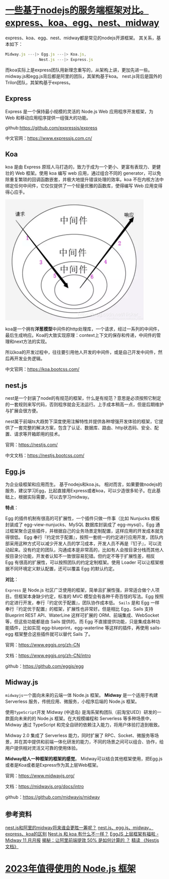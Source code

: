 # [一些基于nodejs的服务端框架对比。express、koa、egg、nest、midway](https://blog.csdn.net/Nicker_/article/details/110881857)

express、koa、egg、nest、midway都是常见的nodejs开源框架。
其关系，基本如下：

```js
Midway.js ---|> Egg.js ---|> Koa.js,
               Nest.js ---|> Express.js
```

而koa实际上是express团队用新理念重写的，从架构上讲，更加先进一些。
midway.js和egg.js背后都是阿里的团队，其架构基于koa。
nest.js背后是国外的Trilon团队，其架构基于express。

## Express

Express 是一个保持最小规模的灵活的 Node.js Web 应用程序开发框架，为 Web 和移动应用程序提供一组强大的功能。

github:https://github.com/expressjs/express

中文官网：https://www.expressjs.com.cn/

## Koa

koa 是由 Express 原班人马打造的，致力于成为一个更小、更富有表现力、更健壮的 Web 框架。使用 koa 编写 web 应用，通过组合不同的 generator，可以免除重复繁琐的回调函数嵌套，并极大地提升错误处理的效率。koa 不在内核方法中绑定任何中间件，它仅仅提供了一个轻量优雅的函数库，使得编写 Web 应用变得得心应手。

![在这里插入图片描述](02.一些基于nodejs的服务端框架对比。express、koa、egg、nest、midway.assets/watermark,type_ZmFuZ3poZW5naGVpdGk,shadow_10,text_aHR0cHM6Ly9ibG9nLmNzZG4ubmV0L05pY2tlcl8=,size_16,color_FFFFFF,t_70.png)

koa是一个拥有**洋葱模型**中间件的http处理库，一个请求，经过一系列的中间件，最后生成响应。Koa的大致实现原理：context上下文的保存和传递，中间件的管理和next方法的实现。

所以koa的开发过程中，往往要引用他人开发的中间件，或是自己开发中间件，然后再开发业务逻辑。

中文官网：https://koa.bootcss.com/

## nest.js

nest是一个封装了node的有规范的框架，什么是有规范？意思是必须按照它制定的一套规则来写代码，否则程序就会无法运行。上手成本稍高一点，但是后期维护与扩展会很方便。

nest属于前端ts大趋势下深度使用注解特性并提供各种增强开发体验的框架，它提供了一套完整的解决方案，包含了认证、数据库、路由、http状态码、安全、配置、请求等开箱即用的技术。

官网：https://nestjs.com/

中文文档：https://nestjs.bootcss.com/

## Egg.js

为企业级框架和应用而生。
基于nodejs和koa.js。
相对而言，如果要做nodejs的服务，建议学习Egg，比起直接用Express或者koa，可以少造很多轮子。在此基础上，根据实际需要，可以去学习midway。

**特点**：

Egg 的插件机制有很高的可扩展性，一个插件只做一件事（比如 Nunjucks 模板封装成了 egg-view-nunjucks、MySQL 数据库封装成了 egg-mysql）。Egg 通过框架聚合这些插件，并根据自己的业务场景定制配置，这样应用的开发成本就变得很低。
Egg 奉行『约定优于配置』，按照一套统一的约定进行应用开发，团队内部采用这种方式可以减少开发人员的学习成本，开发人员不再是『钉子』，可以流动起来。没有约定的团队，沟通成本是非常高的，比如有人会按目录分栈而其他人按目录分功能，开发者认知不一致很容易犯错。但约定不等于扩展性差，相反 Egg 有很高的扩展性，可以按照团队的约定定制框架。使用 Loader 可以让框架根据不同环境定义默认配置，还可以覆盖 Egg 的默认约定。

**对比**：

`Express` 是 Node.js 社区广泛使用的框架，简单且扩展性强，非常适合做个人项目。但框架本身缺少约定，标准的 MVC 模型会有各种千奇百怪的写法。Egg 按照约定进行开发，奉行『约定优于配置』，团队协作成本低。
`Sails` 是和 Egg 一样奉行『约定优于配置』的框架，扩展性也非常好。但是相比 Egg，Sails 支持 Blueprint REST API、WaterLine 这样可扩展的 ORM、前端集成、WebSocket 等，但这些功能都是由 Sails 提供的。而 Egg 不直接提供功能，只是集成各种功能插件，比如实现 egg-blueprint，egg-waterline 等这样的插件，再使用 sails-egg 框架整合这些插件就可以替代 Sails 了。

官网：https://www.eggjs.org/zh-CN

文档：https://www.eggjs.org/zh-CN/intro

github：https://github.com/eggjs/egg

## Midway.js

`midwayjs`一个面向未来的云端一体 Node.js 框架。
**Midway** 是一个适用于构建 Serverless 服务，传统应用、微服务，小程序后端的 Node.js 框架。

使用`TypeScript`开发
Midway (中途岛) 是淘系架构团队（前淘宝UED）研发的一款面向未来的的 Node.js 框架。在大规模编程和 Serverless 等多种场景中，Midway 通过 TypeScript 和完全自研的依赖注入能力，将用户体验打造到极致。

Midway 2.0 集成了 Serverless 能力，同时扩展了 RPC、Socket、微服务等场景，并在其中提供和前端一体化研发的能力，不同的场景之间可以组合、协作，给用户提供相对灵活又可靠的使用体验。

**Midway给人一种框架的框架的感觉**。
Midway可以结合其他框架使用，把Egg.js或者是Koa或者是Express作为其上层Web框架。

官网：https://www.midwayjs.org/

文档：https://midwayjs.org/docs/intro

github：https://github.com/midwayjs/midway

## 参考资料

[nest.js和阿里的midway将来谁会更胜一筹呢？](https://www.zhihu.com/question/329910651)
[nest.js、egg.js、midway，express、koa的区别](https://blog.csdn.net/csdn_haow/article/details/101512411)
[Nest.js 和 koa 有什么不一样？](https://www.zhihu.com/question/323525252)
[EggJS 上层框架有福啦 - Midway 11 月月报](https://zhuanlan.zhihu.com/p/333363008)
[揭秘：让阿里前端提效 50% 是如何计算的 ？](https://zhuanlan.zhihu.com/p/158066098)
[精读 《Nestjs 文档》](https://zhuanlan.zhihu.com/p/28621374)



# [2023年值得使用的 Node.js 框架](https://juejin.cn/post/7101870857467166728#comment) 

